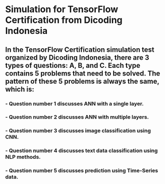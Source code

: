 # Simulation for TensorFlow Certification from Dicoding Indonesia
## In the TensorFlow Certification simulation test organized by Dicoding Indonesia, there are 3 types of questions: A, B, and C. Each type contains 5 problems that need to be solved. The pattern of these 5 problems is always the same, which is:
### - Question number 1 discusses ANN with a single layer.
### - Question number 2 discusses ANN with multiple layers.
### - Question number 3 discusses image classification using CNN.
### - Question number 4 discusses text data classification using NLP methods.
### - Question number 5 discusses prediction using Time-Series data.
